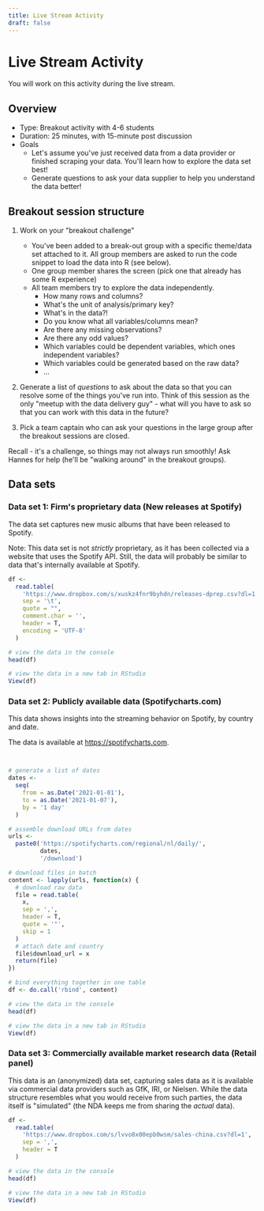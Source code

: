 ```yaml
---
title: Live Stream Activity
draft: false
---
```


# Live Stream Activity

You will work on this activity during the live stream.

## Overview

- Type: Breakout activity with 4-6 students
- Duration: 25 minutes, with 15-minute post discussion
- Goals
  - Let's assume you've just received data from a data provider or finished scraping your data. You'll learn how to explore the data set best!
  - Generate questions to ask your data supplier to help you understand the data better!

## Breakout session structure

1. Work on your "breakout challenge"
    - You've been added to a break-out group with a specific theme/data set attached to it. All group members are asked to run the code snippet to load the data into R (see below).
    - One group member shares the screen (pick one that already has some R experience)
    - All team members try to explore the data independently.
      - How many rows and columns?
      - What's the unit of analysis/primary key?
      - What's in the data?!
      - Do you know what all variables/columns mean?
      - Are there any missing observations?
      - Are there any odd values?
      - Which variables could be dependent variables, which ones independent variables?
      - Which variables could be generated based on the raw data?
      - ...

2. Generate a list of *questions* to ask about the data so that you can resolve some of the things you've run into. Think of this session as the only "meetup with the data delivery guy" - what will you have to ask so that you can work with this data in the future?

4. Pick a team captain who can ask your questions in the large group after the breakout sessions are closed.

Recall - it's a challenge, so things may not always run smoothly! Ask Hannes for help (he'll be "walking around" in the breakout groups). <!--Also, you can use WhatsApp to ask Hannes to join your groups in case you're stuck!-->


## Data sets

### Data set 1: Firm's proprietary data (New releases at Spotify)

The data set captures new music albums that have been released to Spotify.

Note: This data set is not *strictly* proprietary, as it has been collected via a website that uses the Spotify API. Still, the data will probably be similar to data that's internally available at Spotify.

```r
df <-
  read.table(
    'https://www.dropbox.com/s/xuskz4fnr9byhdn/releases-dprep.csv?dl=1',
    sep = '\t',
    quote = "",
    comment.char = '',
    header = T,
    encoding = 'UTF-8'
  )

# view the data in the console
head(df)

# view the data in a new tab in RStudio
View(df)

```

### Data set 2: Publicly available data (Spotifycharts.com)

This data shows insights into the streaming behavior on Spotify, by country and date.

The data is available at https://spotifycharts.com.


```r


# generate a list of dates
dates <-
  seq(
    from = as.Date('2021-01-01'),
    to = as.Date('2021-01-07'),
    by = '1 day'
  )

# assemble download URLs from dates
urls <-
  paste0('https://spotifycharts.com/regional/nl/daily/',
         dates,
         '/download')

# download files in batch
content <- lapply(urls, function(x) {
  # download raw data
  file = read.table(
    x,
    sep = ',',
    header = T,
    quote = '"',
    skip = 1
  )
  # attach date and country
  file$download_url = x
  return(file)
})

# bind everything together in one table
df <- do.call('rbind', content)

# view the data in the console
head(df)

# view the data in a new tab in RStudio
View(df)

```

<!--
### Data set 2: Publicly available data: Community Mobility Reports

This data shows insights on movement trends over time and geography, across different categories of retail and recreation, groceries and pharmacies, etc.

The data is documented at https://www.google.com/covid19/mobility/.


```r
df <-
  read.table(
    'https://www.gstatic.com/covid19/mobility/Global_Mobility_Report.csv',
    sep = ',',
    quote = '"',
    nrow = 1E5,
    comment.char = '',
    header = T,
    fill = T,
    encoding = "UTF-8"
  )
```

-->

### Data set 3: Commercially available market research data (Retail panel)

This data is an (anonymized) data set, capturing sales data as it is available via commercial data providers such as GfK, IRI, or Nielsen. While the data structure resembles what you would receive from such parties, the data itself is "simulated" (the NDA keeps me from sharing the *actual* data).

```r
df <-
  read.table(
    'https://www.dropbox.com/s/lvvo8x00epb0wsm/sales-china.csv?dl=1',
    sep = ',',
    header = T
  )

# view the data in the console
head(df)

# view the data in a new tab in RStudio
View(df)

```

